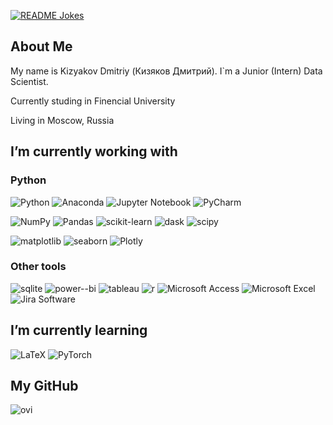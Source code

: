 <a href="https://readme-jokes.vercel.app"><img align="center" src="https://readme-jokes.vercel.app/api" alt="README Jokes"></a>



## About Me
My name is Kizyakov Dmitriy (Кизяков Дмитрий). I`m a Junior (Intern) Data Scientist.

Currently studing in Finencial University 

Living in Moscow, Russia


## I’m currently working with
### Python
![Python](https://img.shields.io/badge/python-3670A0?style=for-the-badge&logo=python&logoColor=ffdd54) 
![Anaconda](https://img.shields.io/badge/Anaconda-%2344A833.svg?style=for-the-badge&logo=anaconda&logoColor=white) 
![Jupyter Notebook](https://img.shields.io/badge/jupyter-%23FA0F00.svg?style=for-the-badge&logo=jupyter&logoColor=white) 
![PyCharm](https://img.shields.io/badge/pycharm-143?style=for-the-badge&logo=pycharm&logoColor=black&color=black&labelColor=green)

![NumPy](https://img.shields.io/badge/numpy-%23013243.svg?style=for-the-badge&logo=numpy&logoColor=white) 
![Pandas](https://img.shields.io/badge/pandas-%23150458.svg?style=for-the-badge&logo=pandas&logoColor=white) 
![scikit-learn](https://img.shields.io/badge/scikit--learn-%23F7931E.svg?style=for-the-badge&logo=scikit-learn&logoColor=white)
![dask](https://img.shields.io/badge/dask-%23ffc11e.svg?style=for-the-badge&logo=dask&logoColor=white)
![scipy](https://img.shields.io/badge/scipy-%230054a6.svg?style=for-the-badge&logo=scipy&logoColor=white)

![matplotlib](https://img.shields.io/badge/matplotlib-%2365baea.svg?style=for-the-badge&logo=matplotlib&logoColor=white)
![seaborn](https://img.shields.io/badge/seaborn-%237db0bc.svg?style=for-the-badge&logo=seaborn&logoColor=white)
![Plotly](https://img.shields.io/static/v1?style=for-the-badge&message=Plotly&color=3F4F75&logo=Plotly&logoColor=FFFFFF&label=)

### Other tools

![sqlite](https://img.shields.io/badge/sqlite-%233ea2d8.svg?style=for-the-badge&logo=sqlite&logoColor=white)
![power--bi](https://img.shields.io/badge/power--bi-%23f1ca3d.svg?style=for-the-badge&logo=power-bi&logoColor=white)
![tableau](https://img.shields.io/badge/tableau-%236a8bbb.svg?style=for-the-badge&logo=tableau&logoColor=white)
![r](https://img.shields.io/badge/r-%23236abf.svg?style=for-the-badge&logo=r&logoColor=white)
![Microsoft Access](https://img.shields.io/static/v1?style=for-the-badge&message=Access&color=A4373A&logo=Microsoft+Access&logoColor=FFFFFF&label=)
![Microsoft Excel](https://img.shields.io/static/v1?style=for-the-badge&message=Excel&color=217346&logo=Microsoft+Excel&logoColor=FFFFFF&label=)
![Jira Software](https://img.shields.io/static/v1?style=for-the-badge&message=Jira&color=0052CC&logo=Jira+Software&logoColor=FFFFFF&label=)

## I’m currently learning
![LaTeX](https://img.shields.io/static/v1?style=for-the-badge&message=LaTeX&color=008080&logo=LaTeX&logoColor=FFFFFF&label=)
![PyTorch](https://img.shields.io/static/v1?style=for-the-badge&message=PyTorch&color=EE4C2C&logo=PyTorch&logoColor=FFFFFF&label=)


## My GitHub

<img src="https://github-readme-stats.vercel.app/api/top-langs?username=Kizyakov-Dmitriy&show_icons=true&locale=en&layout=compact&theme=chartreuse-dark" alt="ovi" />



<!--
**Kizyakov-Dmitriy/Kizyakov-Dmitriy** is a ✨ _special_ ✨ repository because its `README.md` (this file) appears on your GitHub profile.

Here are some ideas to get you started:

- 🔭 I’m currently working on ...
- 🌱 I’m currently learning ...
- 👯 I’m looking to collaborate on ...
- 🤔 I’m looking for help with ...
- 💬 Ask me about ...
- 📫 How to reach me: ...
- 😄 Pronouns: ...
- ⚡ Fun fact: ...
-->
